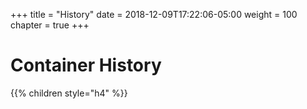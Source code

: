 +++
title = "History"
date = 2018-12-09T17:22:06-05:00
weight = 100
chapter = true
+++

# Container History

{{% children style="h4" %}}
